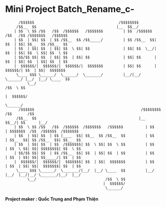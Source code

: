 # Mini Project Batch_Rename_c-

		  /$$$$$$                                      /$$$$$$$$                                     
		 /$$__  $$                                    |__  $$__/                                     
		| $$  \ $$ /$$   /$$  /$$$$$$   /$$$$$$$         | $$  /$$$$$$  /$$   /$$ /$$$$$$$   /$$$$$$ 
		| $$  | $$| $$  | $$ /$$__  $$ /$$_____/         | $$ /$$__  $$| $$  | $$| $$__  $$ /$$__  $$
		| $$  | $$| $$  | $$| $$  \ $$| $$               | $$| $$  \__/| $$  | $$| $$  \ $$| $$  \ $$
		| $$/$$ $$| $$  | $$| $$  | $$| $$               | $$| $$      | $$  | $$| $$  | $$| $$  | $$
		|  $$$$$$/|  $$$$$$/|  $$$$$$/|  $$$$$$$         | $$| $$      |  $$$$$$/| $$  | $$|  $$$$$$$
		 \____ $$$ \______/  \______/  \_______/         |__/|__/       \______/ |__/  |__/ \____  $$
			  \__/                                                                          /$$  \ $$
																						   |  $$$$$$/
																							\______/ 
		  /$$$$$$                                                /$$$$$$$$ /$$       /$$                    
		 /$$__  $$                                              |__  $$__/| $$      |__/                    
		| $$  \ $$ /$$   /$$  /$$$$$$  /$$$$$$$   /$$$$$$          | $$   | $$$$$$$  /$$  /$$$$$$  /$$$$$$$ 
		| $$  | $$| $$  | $$ |____  $$| $$__  $$ /$$__  $$         | $$   | $$__  $$| $$ /$$__  $$| $$__  $$
		| $$  | $$| $$  | $$  /$$$$$$$| $$  \ $$| $$  \ $$         | $$   | $$  \ $$| $$| $$$$$$$$| $$  \ $$
		| $$/$$ $$| $$  | $$ /$$__  $$| $$  | $$| $$  | $$         | $$   | $$  | $$| $$| $$_____/| $$  | $$
		|  $$$$$$/|  $$$$$$/|  $$$$$$$| $$  | $$|  $$$$$$$         | $$   | $$  | $$| $$|  $$$$$$$| $$  | $$
		 \____ $$$ \______/  \_______/|__/  |__/ \____  $$         |__/   |__/  |__/|__/ \_______/|__/  |__/
			  \__/                               /$$  \ $$                                                  
												|  $$$$$$/                                                  
												 \______/                                                   

#### Project maker : Quốc Trung and Phạm Thiện
